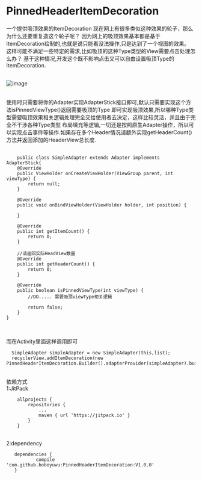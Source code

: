 
# PinnedHeaderItemDecoration
一个提供吸顶效果的ItemDecoration
现在网上有很多类似这种效果的轮子，那么为什么还要重复造这个轮子呢？
因为网上的吸顶效果基本都是基于ItemDecoration绘制的,也就是说只能看没法操作,只是达到了一个视图的效果。
这样可能不满足一些特定的需求,比如吸顶的这种Type类型的View需要点击处理怎么办？
基于这种情况,开发这个既不影响点击又可以自由设置吸顶Type的ItemDecoration.

<br>![image](https://github.com/boboyuwu/PinnedHeaderItemDecoration/blob/master/pic/ScreenGif.gif)</br>

<br>使用时只需要将你的Adapter实现AdapterStick接口即可,默认只需要实现这个方法isPinnedViewType()返回需要吸顶的Type
即可实现吸顶效果,所以哪种Type类型需要吸顶效果相关逻辑处理完全交给使用者去决定，这样比较灵活，并且由于完全不干涉各种Type类型
布局填充等逻辑,一切还是按照原生Adapter操作，所以可以实现点击事件等操作.如果存在多个Header情况请额外实现getHeaderCount()
方法并返回添加的HeaderView总长度.</br>
<br>
```
    public class SimpleAdapter extends Adapter implements AdapterStick{
    @Override
    public ViewHolder onCreateViewHolder(ViewGroup parent, int viewType) {
        return null;
    }

    @Override
    public void onBindViewHolder(ViewHolder holder, int position) {

    }

    @Override
    public int getItemCount() {
        return 0;
    }
    
    //请返回实际HeadView数量
    @Override
    public int getHeaderCount() {
        return 0;
    }

    @Override
    public boolean isPinnedViewType(int viewType) {
        //DO..... 需要吸顶viewType相关逻辑
        
        return false;
    }
}
```
</br>

而在Activity里面这样调用即可
```
  SimpleAdapter simpleAdapter = new SimpleAdapter(this,list);
  recyclerView.addItemDecoration(new PinnedHeaderItemDecoration.Builder().adapterProvider(simpleAdapter).build());
```

<br>依赖方式</br>
1:JitPack
```
	allprojects {
		repositories {
			...
			maven { url 'https://jitpack.io' }
		}
	}
 ```

 <br>2:dependency</br>
 ```
 	dependencies {
	        compile 'com.github.boboyuwu:PinnedHeaderItemDecoration:V1.0.0'
	}
 ```

